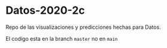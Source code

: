 # Datos-2020-2c

Repo de las visualizaciones y predicciones hechas para Datos.

El codigo esta en la branch `master` no en `main`
